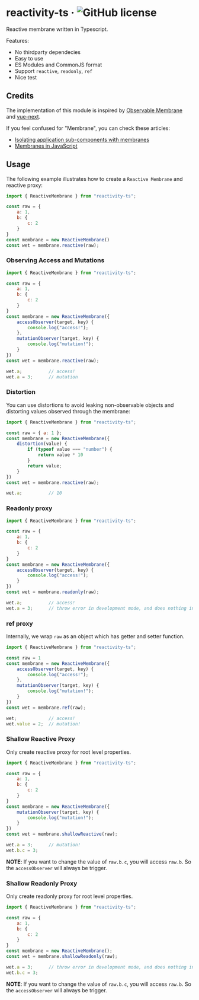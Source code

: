 # reactivity-ts &middot; ![GitHub license](https://img.shields.io/badge/license-MIT-blue.svg)

Reactive membrane written in Typescript.

Features:
    
- No thirdparty dependecies
- Easy to use
- ES Modules and CommonJS format
- Support `reactive`, `readonly`, `ref`
- Nice test

## Credits

The implementation of this module is inspired by [Observable Membrane](https://github.com/salesforce/observable-membrane) and [vue-next](https://github.com/vuejs/vue-next).

If you feel confused for "Membrane", you can check these articles:

- [Isolating application sub-components with membranes](https://tvcutsem.github.io/membranes)
- [Membranes in JavaScript](https://tvcutsem.github.io/js-membranes)

## Usage

The following example illustrates how to create a `Reactive Membrane` and reactive proxy:
```javascript
import { ReactiveMembrane } from "reactivity-ts";

const raw = {
    a: 1,
    b: {
        c: 2
    }
}
const membrane = new ReactiveMembrane()
const wet = membrane.reactive(raw);
```

### Observing Access and Mutations

```javascript
import { ReactiveMembrane } from "reactivity-ts";

const raw = {
    a: 1,
    b: {
        c: 2
    }
}
const membrane = new ReactiveMembrane({
    accessObserver(target, key) {
        console.log("access!");
    },
    mutationObserver(target, key) {
        console.log("mutation!");
    }
})
const wet = membrane.reactive(raw);

wet.a;          // access!
wet.a = 3;      // mutation
```

### Distortion

You can use distortions to avoid leaking non-observable objects and distorting values observed through the membrane:
```javascript
import { ReactiveMembrane } from "reactivity-ts";

const raw = { a: 1 };
const membrane = new ReactiveMembrane({
    distortion(value) {
        if (typeof value === "number") {
            return value * 10
        }
        return value;
    }
})
const wet = membrane.reactive(raw);

wet.a;          // 10
```

### Readonly proxy

```javascript
import { ReactiveMembrane } from "reactivity-ts";

const raw = {
    a: 1,
    b: {
        c: 2
    }
}
const membrane = new ReactiveMembrane({
    accessObserver(target, key) {
        console.log("access!");
    }
})
const wet = membrane.readonly(raw);

wet.a;          // access!
wet.a = 3;      // throw error in development mode, and does nothing in production mode.
```

### ref proxy

Internally, we wrap `raw` as an object which has getter and setter function.

```javascript
import { ReactiveMembrane } from "reactivity-ts";

const raw = 1
const membrane = new ReactiveMembrane({
    accessObserver(target, key) {
        console.log("access!");
    },
    mutationObserver(target, key) {
        console.log("mutation!");
    }
})
const wet = membrane.ref(raw);

wet;            // access!
wet.value = 2;  // mutation!
```

### Shallow Reactive Proxy

Only create reactive proxy for root level properties.

```javascript
import { ReactiveMembrane } from "reactivity-ts";

const raw = {
    a: 1,
    b: {
        c: 2
    }
}
const membrane = new ReactiveMembrane({
    mutationObserver(target, key) {
        console.log("mutation!");
    }
})
const wet = membrane.shallowReactive(raw);

wet.a = 3;      // mutation!
wet.b.c = 3;
```

__NOTE__: If you want to change the value of `raw.b.c`, you will access `raw.b`. So the `accessObserver` will always be trigger.

### Shallow Readonly Proxy

Only create readonly proxy for root level properties.

```javascript
import { ReactiveMembrane } from "reactivity-ts";

const raw = {
    a: 1,
    b: {
        c: 2
    }
}
const membrane = new ReactiveMembrane();
const wet = membrane.shallowReadonly(raw);

wet.a = 3;      // throw error in development mode, and does nothing in production mode.
wet.b.c = 3;
```

__NOTE__: If you want to change the value of `raw.b.c`, you will access `raw.b`. So the `accessObserver` will always be trigger.
